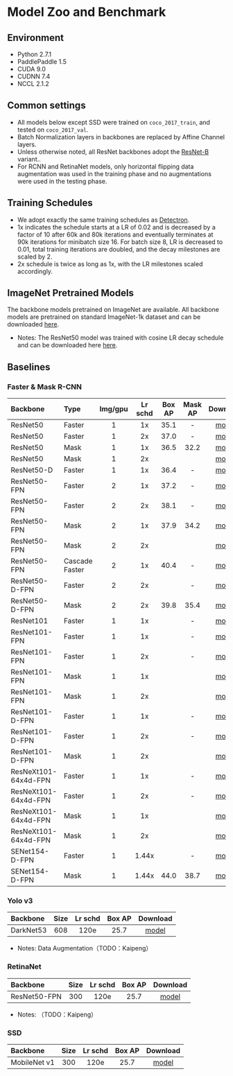 # Model Zoo and Benchmark
## Environment

- Python 2.7.1
- PaddlePaddle 1.5
- CUDA 9.0
- CUDNN 7.4
- NCCL 2.1.2

## Common settings

- All models below except SSD were trained on `coco_2017_train`, and tested on `coco_2017_val`.
- Batch Normalization layers in backbones are replaced by Affine Channel layers.
- Unless otherwise noted, all ResNet backbones adopt the [ResNet-B](https://arxiv.org/pdf/1812.01187) variant..
- For RCNN and RetinaNet models, only horizontal flipping data augmentation was used in the training phase and no augmentations were used in the testing phase.

## Training Schedules

- We adopt exactly the same training schedules as [Detectron](https://github.com/facebookresearch/Detectron/blob/master/MODEL_ZOO.md#training-schedules). 
- 1x indicates the schedule starts at a LR of 0.02 and is decreased by a factor of 10 after 60k and 80k iterations and eventually terminates at 90k iterations for minibatch size 16. For batch size 8, LR is decreased to 0.01, total training iterations are doubled, and the decay milestones are scaled by 2.
- 2x schedule is twice as long as 1x, with the LR milestones scaled accordingly.

## ImageNet Pretrained Models

The backbone models pretrained on ImageNet are available. All backbone models are pretrained on standard ImageNet-1k dataset and can be downloaded [here](https://github.com/PaddlePaddle/models/tree/develop/PaddleCV/image_classification#supported-models-and-performances).

- Notes:  The ResNet50 model was trained with cosine LR decay schedule and can be downloaded here [here](https://paddle-imagenet-models-name.bj.bcebos.com/ResNet50_cos_pretrained.tar).

## Baselines

### Faster & Mask R-CNN

| Backbone             | Type           | Img/gpu | Lr schd | Box AP | Mask AP |                           Download                           |
| :------------------- | :------------- | :-----: | :-----: | :----: | :-----: | :----------------------------------------------------------: |
| ResNet50             | Faster         |    1    |   1x    |  35.1  |    -    | [model](https://paddlemodels.bj.bcebos.com/object_detection/faster_rcnn_r50_1x.tar) |
| ResNet50             | Faster         |    1    |   2x    |  37.0  |    -    | [model](https://paddlemodels.bj.bcebos.com/object_detection/faster_rcnn_r50_2x.tar) |
| ResNet50             | Mask           |    1    |   1x    |  36.5  |  32.2   | [model](https://paddlemodels.bj.bcebos.com/object_detection/Fmask_rcnn_r50_1x.tar) |
| ResNet50             | Mask           |    1    |   2x    |        |         |                          [model]()                           |
| ResNet50-D           | Faster         |    1    |   1x    |  36.4  |    -    | [model](ttps://paddlemodels.bj.bcebos.com/object_detection/faster_rcnn_r50_vd_1x.tar) |
| ResNet50-FPN         | Faster         |    2    |   1x    |  37.2  |    -    | [model](https://paddlemodels.bj.bcebos.com/object_detection/faster_rcnn_r50_fpn_1x.tar) |
| ResNet50-FPN         | Faster         |    2    |   2x    |  38.1  |    -    | [model](https://paddlemodels.bj.bcebos.com/object_detection/faster_rcnn_r50_fpn_2x.tar) |
| ResNet50-FPN         | Mask           |    2    |   1x    |  37.9  |  34.2   | [model](https://paddlemodels.bj.bcebos.com/object_detection/mask_rcnn_r50_fpn_1x.tar) |
| ResNet50-FPN         | Mask           |    2    |   2x    |        |         |                          [model]()                           |
| ResNet50-FPN         | Cascade Faster |    2    |   1x    |  40.4  |    -    |                          [model]()                           |
| ResNet50-D-FPN       | Faster         |    2    |   2x    |        |    -    |                          [model]()                           |
| ResNet50-D-FPN       | Mask           |    2    |   2x    |  39.8  |  35.4   | [model](https://paddlemodels.bj.bcebos.com/object_detection/mask_rcnn_r50_vd_fpn_2x.tar) |
| ResNet101            | Faster         |    1    |   1x    |        |    -    |                          [model]()                           |
| ResNet101-FPN        | Faster         |    1    |   1x    |        |    -    |                          [model]()                           |
| ResNet101-FPN        | Faster         |    1    |   2x    |        |    -    |                          [model]()                           |
| ResNet101-FPN        | Mask           |    1    |   1x    |        |         |                          [model]()                           |
| ResNet101-FPN        | Mask           |    1    |   2x    |        |         |                          [model]()                           |
| ResNet101-D-FPN      | Faster         |    1    |   1x    |        |    -    |                          [model]()                           |
| ResNet101-D-FPN      | Faster         |    1    |   2x    |        |    -    |                          [model]()                           |
| ResNet101-D-FPN      | Mask           |    1    |   2x    |        |         |                          [model]()                           |
| ResNeXt101-64x4d-FPN | Faster         |    1    |   1x    |        |    -    |                          [model]()                           |
| ResNeXt101-64x4d-FPN | Faster         |    1    |   2x    |        |    -    |                          [model]()                           |
| ResNeXt101-64x4d-FPN | Mask           |    1    |   1x    |        |         |                          [model]()                           |
| ResNeXt101-64x4d-FPN | Mask           |    1    |   2x    |        |         |                          [model]()                           |
| SENet154-D-FPN       | Faster         |    1    |  1.44x  |        |    -    |                          [model]()                           |
| SENet154-D-FPN       | Mask           |    1    |  1.44x  |  44.0  |  38.7   | [model](https://paddlemodels.bj.bcebos.com/object_detection/mask_rcnn_se154_vd_fpn_s1x.tar) |

### Yolo v3

| Backbone  | Size | Lr schd | Box AP | Download  |
| :-------- | :--: | :-----: | :----: | :-------: |
| DarkNet53 | 608  |  120e   |  25.7  | [model]() |

- Notes: Data Augmentation（TODO：Kaipeng）

### RetinaNet

| Backbone     | Size | Lr schd | Box AP | Download  |
| :----------- | :--: | :-----: | :----: | :-------: |
| ResNet50-FPN | 300  |  120e   |  25.7  | [model]() |

- Notes: （TODO：Kaipeng）

### SSD

| Backbone     | Size | Lr schd | Box AP | Download  |
| :----------- | :--: | :-----: | :----: | :-------: |
| MobileNet v1 | 300  |  120e   |  25.7  | [model]() |

